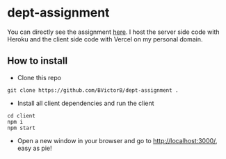 # dept-assignment
You can directly see the assignment [here](https://dept.victorboucher.dev/). I host the server side code with Heroku and the client side code with Vercel on my personal domain.

## How to install
- Clone this repo
```
git clone https://github.com/BVictorB/dept-assignment .
```
- Install all client dependencies and run the client
```
cd client
npm i
npm start
```
- Open a new window in your browser and go to [http://localhost:3000/](http://localhost:3000/), easy as pie!
